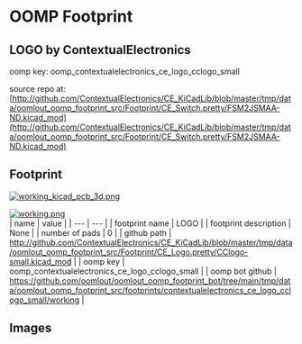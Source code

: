 # OOMP Footprint  
## LOGO  by ContextualElectronics  
  
oomp key: oomp_contextualelectronics_ce_logo_cclogo_small  
  
source repo at: [http://github.com/ContextualElectronics/CE_KiCadLib/blob/master/tmp/data/oomlout_oomp_footprint_src/Footprint/CE_Switch.pretty/FSM2JSMAA-ND.kicad_mod](http://github.com/ContextualElectronics/CE_KiCadLib/blob/master/tmp/data/oomlout_oomp_footprint_src/Footprint/CE_Switch.pretty/FSM2JSMAA-ND.kicad_mod)  
## Footprint  
  
[![working_kicad_pcb_3d.png](working_kicad_pcb_3d_600.png)](working_kicad_pcb_3d.png)  
  
[![working.png](working_600.png)](working.png)  
| name | value | 
| --- | --- | 
| footprint name | LOGO | 
| footprint description | None | 
| number of pads | 0 | 
| github path | http://github.com/ContextualElectronics/CE_KiCadLib/blob/master/tmp/data/oomlout_oomp_footprint_src/Footprint/CE_Logo.pretty/CClogo-small.kicad_mod | 
| oomp key | oomp_contextualelectronics_ce_logo_cclogo_small | 
| oomp bot github | https://github.com/oomlout/oomlout_oomp_footprint_bot/tree/main/tmp/data/oomlout_oomp_footprint_src/footprints/contextualelectronics_ce_logo_cclogo_small/working | 
## Images  
